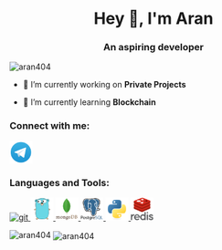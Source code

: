 <h1 align="center">Hey 👋, I'm Aran</h1>
<h3 align="center">An aspiring developer</h3>

<p align="left"> <img src="https://komarev.com/ghpvc/?username=aran404&label=Profile%20views&color=0e75b6&style=flat" alt="aran404" /> </p>

- 🔭 I’m currently working on **Private Projects**

- 🌱 I’m currently learning **Blockchain**

<h3 align="left">Connect with me:</h3>
<p align="left">
<a href="https://t.me/aran_xyz" target="blank"><img align="center" src="./assets/tg.png" alt="test" height="40" width="40" /></a>
</p>

<h3 align="left">Languages and Tools:</h3>
<p align="left"> <a href="https://git-scm.com/" target="_blank" rel="noreferrer"> <img src="https://www.vectorlogo.zone/logos/git-scm/git-scm-icon.svg" alt="git" width="40" height="40"/> </a> <a href="https://golang.org" target="_blank" rel="noreferrer"> <img src="https://raw.githubusercontent.com/devicons/devicon/master/icons/go/go-original.svg" alt="go" width="40" height="40"/> </a> <a href="https://www.mongodb.com/" target="_blank" rel="noreferrer"> <img src="https://raw.githubusercontent.com/devicons/devicon/master/icons/mongodb/mongodb-original-wordmark.svg" alt="mongodb" width="40" height="40"/> </a> <a href="https://www.postgresql.org" target="_blank" rel="noreferrer"> <img src="https://raw.githubusercontent.com/devicons/devicon/master/icons/postgresql/postgresql-original-wordmark.svg" alt="postgresql" width="40" height="40"/> </a> <a href="https://www.python.org" target="_blank" rel="noreferrer"> <img src="https://raw.githubusercontent.com/devicons/devicon/master/icons/python/python-original.svg" alt="python" width="40" height="40"/> </a> <a href="https://redis.io" target="_blank" rel="noreferrer"> <img src="https://raw.githubusercontent.com/devicons/devicon/master/icons/redis/redis-original-wordmark.svg" alt="redis" width="40" height="40"/> </a> </p>

<p><img align="left" src="https://github-readme-stats.vercel.app/api/top-langs?username=aran404&show_icons=true&locale=en&layout=compact" alt="aran404" /></p>

<p>&nbsp;<img align="center" src="https://github-readme-stats.vercel.app/api?username=aran404&show_icons=true&locale=en" alt="aran404" /></p>
